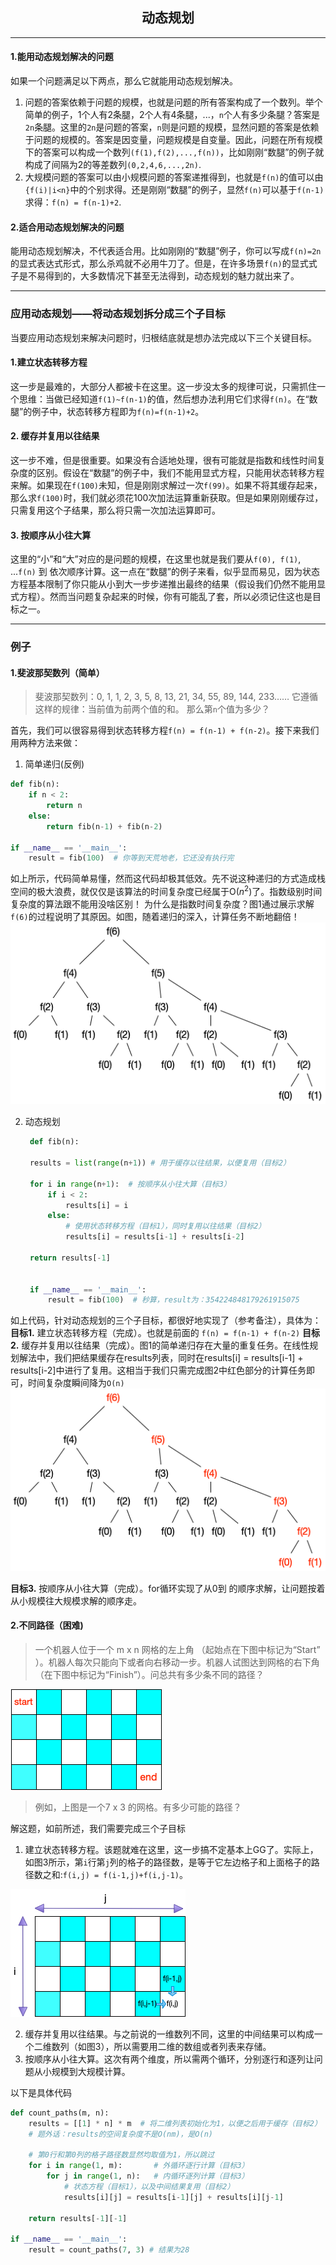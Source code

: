 ## <center>动态规划</center>
***
#### 1.能用动态规划解决的问题
如果一个问题满足以下两点，那么它就能用动态规划解决。
1. 问题的答案依赖于问题的规模，也就是问题的所有答案构成了一个数列。举个简单的例子，1个人有2条腿，2个人有4条腿，...，`n`个人有多少条腿？答案是`2n`条腿。这里的`2n`是问题的答案，`n`则是问题的规模，显然问题的答案是依赖于问题的规模的。答案是因变量，问题规模是自变量。因此，问题在所有规模下的答案可以构成一个数列`(f(1),f(2),...,f(n))`，比如刚刚“数腿”的例子就构成了间隔为2的等差数列`(0,2,4,6,...,2n)`.
2. 大规模问题的答案可以由小规模问题的答案递推得到，也就是`f(n)`的值可以由`{f(i)|i<n}`中的个别求得。还是刚刚“数腿”的例子，显然`f(n)`可以基于`f(n-1)`求得：`f(n) = f(n-1)+2`.

#### 2.适合用动态规划解决的问题
能用动态规划解决，不代表适合用。比如刚刚的“数腿”例子，你可以写成`f(n)=2n`的显式表达式形式，那么杀鸡就不必用牛刀了。但是，在许多场景`f(n)`的显式式子是不易得到的，大多数情况下甚至无法得到，动态规划的魅力就出来了。

***
### 应用动态规划——将动态规划拆分成三个子目标
当要应用动态规划来解决问题时，归根结底就是想办法完成以下三个关键目标。
#### 1.建立状态转移方程 
这一步是最难的，大部分人都被卡在这里。这一步没太多的规律可说，只需抓住一个思维：当做已经知道`f(1)~f(n-1)`的值，然后想办法利用它们求得`f(n)`。在“数腿”的例子中，状态转移方程即为`f(n)=f(n-1)+2`。
#### 2. 缓存并复用以往结果
这一步不难，但是很重要。如果没有合适地处理，很有可能就是指数和线性时间复杂度的区别。假设在“数腿”的例子中，我们不能用显式方程，只能用状态转移方程来解。如果现在`f(100)`未知，但是刚刚求解过一次`f(99)`。如果不将其缓存起来，那么求`f(100)`时，我们就必须花100次加法运算重新获取。但是如果刚刚缓存过，只需复用这个子结果，那么将只需一次加法运算即可。
#### 3. 按顺序从小往大算
这里的“小”和“大”对应的是问题的规模，在这里也就是我们要从`f(0), f(1)`, ...`f(n)` 到  依次顺序计算。这一点在“数腿”的例子来看，似乎显而易见，因为状态方程基本限制了你只能从小到大一步步递推出最终的结果（假设我们仍然不能用显式方程）。然而当问题复杂起来的时候，你有可能乱了套，所以必须记住这也是目标之一。

***
### 例子
#### 1.斐波那契数列（简单）
>斐波那契数列：0, 1, 1, 2, 3, 5, 8, 13, 21, 34, 55, 89, 144, 233……
>它遵循这样的规律：当前值为前两个值的和。
>那么第`n`个值为多少？

首先，我们可以很容易得到状态转移方程`f(n) = f(n-1) + f(n-2)`。接下来我们用两种方法来做：

1. 简单递归(反例)
```python
def fib(n):
    if n < 2:
        return n
    else:
        return fib(n-1) + fib(n-2)
    
if __name__ == '__main__':
    result = fib(100)  # 你等到天荒地老，它还没有执行完
```

如上所示，代码简单易懂，然而这代码却极其低效。先不说这种递归的方式造成栈空间的极大浪费，就仅仅是该算法的时间复杂度已经属于O($n^2$)了。指数级别时间复杂度的算法跟不能用没啥区别！
为什么是指数时间复杂度？图1通过展示求解`f(6)`的过程说明了其原因。如图，随着递归的深入，计算任务不断地翻倍！
![图1 简单递归的执行过程](https://github.com/zxzAndyMAC/NoteBook/blob/master/images/%E5%8A%A8%E6%80%81%E8%A7%84%E5%88%92%E5%9B%BE1.png?raw=true)

2. 动态规划
   ```python
    def fib(n):
    
    results = list(range(n+1)) # 用于缓存以往结果，以便复用（目标2）

    for i in range(n+1):  # 按顺序从小往大算（目标3）
        if i < 2:
            results[i] = i
        else:
            # 使用状态转移方程（目标1），同时复用以往结果（目标2）
            results[i] = results[i-1] + results[i-2] 
        
    return results[-1]


    if __name__ == '__main__':
        result = fib(100)  # 秒算，result为：354224848179261915075
   ```
如上代码，针对动态规划的三个子目标，都很好地实现了（参考备注），具体为：
**目标1.** 建立状态转移方程（完成）。也就是前面的 `f(n) = f(n-1) + f(n-2)`
**目标2.** 缓存并复用以往结果（完成）。图1的简单递归存在大量的重复任务。在线性规划解法中，我们把结果缓存在results列表，同时在results[i] = results[i-1] + results[i-2]中进行了复用。这相当于我们只需完成图2中红色部分的计算任务即可，时间复杂度瞬间降为`O(n)`
![图2](https://github.com/zxzAndyMAC/NoteBook/blob/master/images/%E5%8A%A8%E6%80%81%E8%A7%84%E5%88%92%E5%9B%BE2.png?raw=true)

**目标3.** 按顺序从小往大算（完成）。for循环实现了从0到  的顺序求解，让问题按着从小规模往大规模求解的顺序走。

#### 2.不同路径（困难)
>一个机器人位于一个 m x n 网格的左上角 （起始点在下图中标记为“Start” ）。机器人每次只能向下或者向右移动一步。机器人试图达到网格的右下角（在下图中标记为“Finish”）。问总共有多少条不同的路径？

![图3](https://github.com/zxzAndyMAC/NoteBook/blob/master/images/%E5%8A%A8%E6%80%81%E8%A7%84%E5%88%92%E5%9B%BE3.png?raw=true)

>例如，上图是一个7 x 3 的网格。有多少可能的路径？

解这题，如前所述，我们需要完成三个子目标
1. 建立状态转移方程。该题就难在这里，这一步搞不定基本上GG了。实际上，如图3所示，第`i`行第`j`列的格子的路径数，是等于它左边格子和上面格子的路径数之和:`f(i,j) = f(i-1,j)+f(i,j-1)`。

![图3](https://github.com/zxzAndyMAC/NoteBook/blob/master/images/%E5%8A%A8%E6%80%81%E8%A7%84%E5%88%92%E5%9B%BE4.png?raw=trues)

2. 缓存并复用以往结果。与之前说的一维数列不同，这里的中间结果可以构成一个二维数列（如图3），所以需要用二维的数组或者列表来存储。
3. 按顺序从小往大算。这次有两个维度，所以需两个循环，分别逐行和逐列让问题从小规模到大规模计算。

以下是具体代码
```python
def count_paths(m, n):    
    results = [[1] * n] * m  # 将二维列表初始化为1，以便之后用于缓存（目标2）
    # 题外话：results的空间复杂度不是O(nm)，是O(n)
    
    # 第0行和第0列的格子路径数显然均取值为1，所以跳过
    for i in range(1, m):       # 外循环逐行计算（目标3）
        for j in range(1, n):   # 内循环逐列计算（目标3）    
            # 状态方程（目标1），以及中间结果复用（目标2）
            results[i][j] = results[i-1][j] + results[i][j-1]  
            
    return results[-1][-1]

if __name__ == '__main__':
    result = count_paths(7, 3) # 结果为28
```



